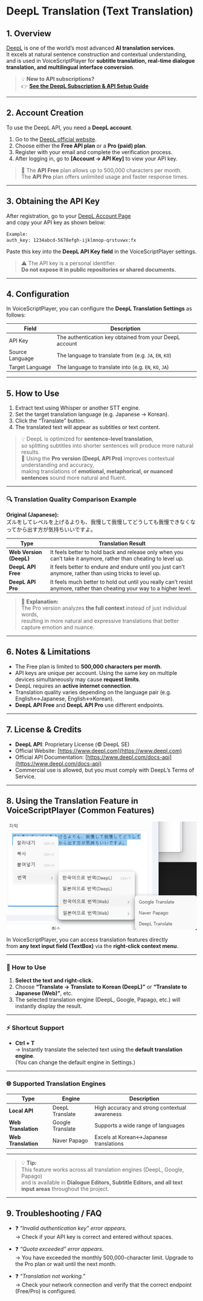 # DeepL Translation (Text Translation)

## 1. Overview
[DeepL](https://www.deepl.com/) is one of the world’s most advanced **AI translation services**.  
It excels at natural sentence construction and contextual understanding,  
and is used in VoiceScriptPlayer for **subtitle translation, real-time dialogue translation, and multilingual interface conversion**.

> 💡 **New to API subscriptions?**  
> 👉 [**See the DeepL Subscription & API Setup Guide**](../ai/deepl-subscription.md)

---

## 2. Account Creation
To use the DeepL API, you need a **DeepL account**.

1. Go to the [DeepL official website](https://www.deepl.com/pro-api).  
2. Choose either the **Free API plan** or a **Pro (paid) plan**.  
3. Register with your email and complete the verification process.  
4. After logging in, go to **[Account → API Key]** to view your API key.

> 🔑 The **API Free** plan allows up to 500,000 characters per month.  
> The **API Pro** plan offers unlimited usage and faster response times.

---

## 3. Obtaining the API Key
After registration, go to your [DeepL Account Page](https://www.deepl.com/account/summary)  
and copy your API key as shown below:

    Example:
    auth_key: 1234abcd-5678efgh-ijklmnop-qrstuvwx:fx

Paste this key into the **DeepL API Key field** in the VoiceScriptPlayer settings.

> ⚠️ The API key is a personal identifier.  
> **Do not expose it in public repositories or shared documents.**

---

## 4. Configuration
In VoiceScriptPlayer, you can configure the **DeepL Translation Settings** as follows:

| Field | Description |
|-------|--------------|
| API Key | The authentication key obtained from your DeepL account |
| Source Language | The language to translate from (e.g. `JA`, `EN`, `KO`) |
| Target Language | The language to translate into (e.g. `EN`, `KO`, `JA`) |

---

## 5. How to Use
1. Extract text using Whisper or another STT engine.  
2. Set the target translation language (e.g. Japanese → Korean).  
3. Click the “Translate” button.  
4. The translated text will appear as subtitles or text content.  

> 💡 DeepL is optimized for **sentence-level translation**,  
> so splitting subtitles into shorter sentences will produce more natural results.  
> 💎 Using the **Pro version (DeepL API Pro)** improves contextual understanding and accuracy,  
> making translations of **emotional, metaphorical, or nuanced sentences** sound more natural and fluent.

---

### 🔍 Translation Quality Comparison Example

**Original (Japanese):**  
ズルをしてレベルを上げるよりも、我慢して我慢してどうしても我慢できなくなってから出す方が気持ちいいですよ。

| Type | Translation Result |
|------|--------------------|
| **Web Version (DeepL)** | It feels better to hold back and release only when you can’t take it anymore, rather than cheating to level up. |
| **DeepL API Free** | It feels better to endure and endure until you just can’t anymore, rather than using tricks to level up. |
| **DeepL API Pro** | It feels much better to hold out until you really can’t resist anymore, rather than cheating your way to a higher level. |

> 💬 **Explanation:**  
> The Pro version analyzes **the full context** instead of just individual words,  
> resulting in more natural and expressive translations that better capture emotion and nuance.

---

## 6. Notes & Limitations
- The Free plan is limited to **500,000 characters per month**.  
- API keys are unique per account. Using the same key on multiple devices simultaneously may cause **request limits**.  
- DeepL requires an **active internet connection**.  
- Translation quality varies depending on the language pair (e.g. English↔Japanese, English↔Korean).  
- **DeepL API Free** and **DeepL API Pro** use different endpoints.

---

## 7. License & Credits
- **DeepL API**: Proprietary License (© DeepL SE)  
- Official Website: [https://www.deepl.com](https://www.deepl.com)  
- Official API Documentation: [https://www.deepl.com/docs-api](https://www.deepl.com/docs-api)  
- Commercial use is allowed, but you must comply with DeepL’s Terms of Service.

---

## 8. Using the Translation Feature in VoiceScriptPlayer (Common Features)

![translate-contextmenu](../images/translate-contextmenu.png)

In VoiceScriptPlayer, you can access translation features directly  
from **any text input field (TextBox)** via the **right-click context menu**.

---

### 🧭 How to Use
1. **Select the text and right-click.**  
2. Choose **“Translate → Translate to Korean (DeepL)”** or **“Translate to Japanese (Web)”**, etc.  
3. The selected translation engine (DeepL, Google, Papago, etc.) will instantly display the result.

---

### ⚡ Shortcut Support
- **Ctrl + T**  
  → Instantly translate the selected text using the **default translation engine**.  
  (You can change the default engine in Settings.)

---

### 🌐 Supported Translation Engines
| Type | Engine | Description |
|------|---------|-------------|
| **Local API** | DeepL Translate | High accuracy and strong contextual awareness |
| **Web Translation** | Google Translate | Supports a wide range of languages |
| **Web Translation** | Naver Papago | Excels at Korean↔Japanese translations |

---

> 💡 **Tip:**  
> This feature works across all translation engines (DeepL, Google, Papago)  
> and is available in **Dialogue Editors, Subtitle Editors, and all text input areas** throughout the project.

---

## 9. Troubleshooting / FAQ
- ❓ *“Invalid authentication key” error appears.*  
  → Check if your API key is correct and entered without spaces.  

- ❓ *“Quota exceeded” error appears.*  
  → You have exceeded the monthly 500,000-character limit. Upgrade to the Pro plan or wait until the next month.  

- ❓ *“Translation not working.”*  
  → Check your network connection and verify that the correct endpoint (Free/Pro) is configured.
